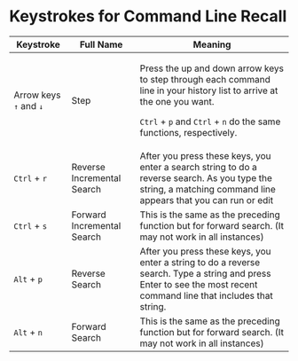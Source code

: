 # Keystrokes for Command Line Recall

| Keystroke              | Full Name                  | Meaning                                                                                                                                                                                                                                                    |
| ---------------------- | -------------------------- | ---------------------------------------------------------------------------------------------------------------------------------------------------------------------------------------------------------------------------------------------------------- |
| Arrow keys `↑` and `↓` | Step                       | <p>Press the up and down arrow keys to step through each command line in your history list to arrive at the one you want. </p><p></p><p><code>Ctrl</code> + <code>p</code> and <code>Ctrl</code> + <code>n</code> do the same functions, respectively.</p> |
| `Ctrl` + `r`           | Reverse Incremental Search | After you press these keys, you enter a search string to do a reverse search. As you type the string, a matching command line appears that you can run or edit                                                                                             |
| `Ctrl` + `s`           | Forward Incremental Search | This is the same as the preceding function but for forward search. (It may not work in all instances)                                                                                                                                                      |
| `Alt` + `p`            | Reverse Search             | After you press these keys, you enter a string to do a reverse search. Type a string and press Enter to see the most recent command line that includes that string.                                                                                        |
| `Alt` + `n`            | Forward Search             | This is the same as the preceding function but for forward search. (It may not work in all instances)                                                                                                                                                      |

